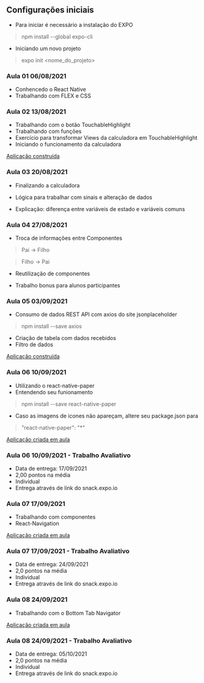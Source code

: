 ## Configurações iniciais ##
- Para iniciar é necessário a instalação do EXPO
> npm install --global expo-cli

- Iniciando um novo projeto
> expo init <nome_do_projeto>

### Aula 01 06/08/2021
- Conhencedo o React Native
- Trabalhando com FLEX e CSS

### Aula 02 13/08/2021
- Trabalhando com o botão TouchableHighlight
- Trabalhando com funções
- Exercício para transformar Views da calculadora em TouchableHighlight
- Iniciando o funcionamento da calculadora

[Aplicação construída](https://snack.expo.dev/@rodescobar/95fe58)

### Aula 03 20/08/2021
- Finalizando a calculadora
- Lógica para trabalhar com sinais e alteração de dados

- Explicação: diferença entre variáveis de estado e variáveis comuns

### Aula 04 27/08/2021
- Troca de informações entre Componentes 
> Pai -> Filho

> Filho -> Pai

- Reutilização de componentes

- Trabalho bonus para alunos participantes

### Aula 05 03/09/2021
- Consumo de dados REST API com axios do site jsonplaceholder
> npm install --save axios

- Criação de tabela com dados recebidos
- Filtro de dados

[Aplicação construída](https://snack.expo.dev/@rodescobar/e51700)

### Aula 06 10/09/2021
- Utilizando o react-native-paper
- Entendendo seu funionamento
> npm install --save react-native-paper

- Caso as imagens de icones não apareçam, altere seu package.json para
> "react-native-paper": "*"

[Aplicação criada em aula](https://snack.expo.dev/@rodescobar/9f6c12)

### Aula 06 10/09/2021 - Trabalho Avaliativo
- Data de entrega: 17/09/2021
- 2,00 pontos na média
- Individual
- Entrega através de link do snack.expo.io

### Aula 07 17/09/2021
- Trabalhando com componentes
- React-Navigation

[Aplicação criada em aula](https://snack.expo.dev/@rodescobar/2021-09-17)


### Aula 07 17/09/2021 - Trabalho Avaliativo
- Data de entrega: 24/09/2021
- 2,0 pontos na média
- Individual
- Entrega através de link do snack.expo.io

### Aula 08 24/09/2021
- Trabalhando com o Bottom Tab Navigator

[Aplicação criada em aula](https://snack.expo.dev/@rodescobar/f6d080)

### Aula 08 24/09/2021 - Trabalho Avaliativo
- Data de entrega: 05/10/2021
- 2,0 pontos na média
- Individual
- Entrega através de link do snack.expo.io